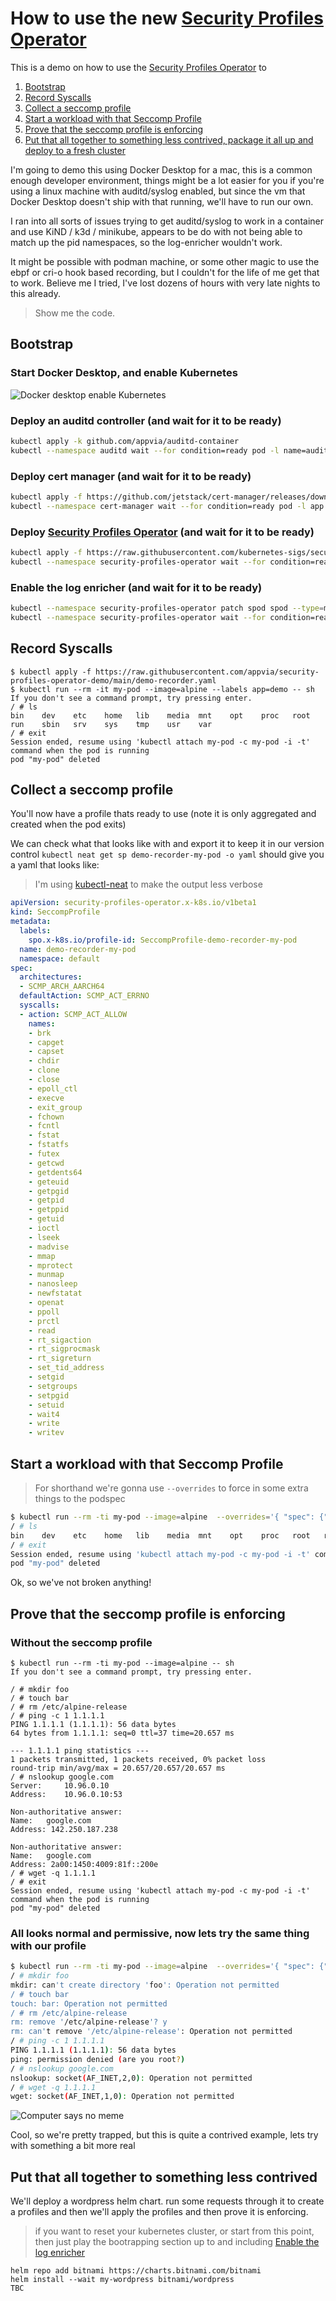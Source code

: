 # How to use the new [Security Profiles Operator](https://github.com/kubernetes-sigs/security-profiles-operator)

This is a demo on how to use the [Security Profiles Operator](https://github.com/kubernetes-sigs/security-profiles-operator) to

  1. [Bootstrap](#bootstrap)
  1. [Record Syscalls](#record-syscalls)
  1. [Collect a seccomp profile](#collect-a-seccomp-profile)
  1. [Start a workload with that Seccomp Profile](#start-a-workload-with-that-seccomp-profile)
  1. [Prove that the seccomp profile is enforcing](#prove-that-the-seccomp-profile-is-enforcing)
  1. [Put that all together to something less contrived, package it all up and deploy to a fresh cluster](#put-that-all-together-to-something-less-contrived)

I'm going to demo this using Docker Desktop for a mac, this is a common enough developer environment, things might be a lot easier for you if you're using a linux machine with auditd/syslog enabled, but since the vm that Docker Desktop doesn't ship with that running, we'll have to run our own.

I ran into all sorts of issues trying to get auditd/syslog to work in a container and use KiND / k3d / minikube, appears to be do with not being able to match up the pid namespaces, so the log-enricher wouldn't work.

It might be possible with podman machine, or some other magic to use the ebpf or cri-o hook based recording, but I couldn't for the life of me get that to work. Believe me I tried, I've lost dozens of hours with very late nights to this already.

> Show me the code.

## Bootstrap

### Start Docker Desktop, and enable Kubernetes

![Docker desktop enable Kubernetes](img/docker-desktop.png)

### Deploy an auditd controller (and wait for it to be ready)

```bash
kubectl apply -k github.com/appvia/auditd-container
kubectl --namespace auditd wait --for condition=ready pod -l name=auditd
```

### Deploy cert manager (and wait for it to be ready)

```bash
kubectl apply -f https://github.com/jetstack/cert-manager/releases/download/v1.6.1/cert-manager.yaml
kubectl --namespace cert-manager wait --for condition=ready pod -l app.kubernetes.io/instance=cert-manager
```

### Deploy [Security Profiles Operator](https://github.com/kubernetes-sigs/security-profiles-operator) (and wait for it to be ready)

```bash
kubectl apply -f https://raw.githubusercontent.com/kubernetes-sigs/security-profiles-operator/main/deploy/operator.yaml
kubectl --namespace security-profiles-operator wait --for condition=ready pod -l name=spod
```

### Enable the log enricher (and wait for it to be ready)

```bash
kubectl --namespace security-profiles-operator patch spod spod --type=merge -p '{"spec":{"enableLogEnricher":true}}'
kubectl --namespace security-profiles-operator wait --for condition=ready pod -l name=spod
```

## Record Syscalls

```shell
$ kubectl apply -f https://raw.githubusercontent.com/appvia/security-profiles-operator-demo/main/demo-recorder.yaml
$ kubectl run --rm -it my-pod --image=alpine --labels app=demo -- sh
If you don't see a command prompt, try pressing enter.
/ # ls
bin    dev    etc    home   lib    media  mnt    opt    proc   root   run    sbin   srv    sys    tmp    usr    var
/ # exit
Session ended, resume using 'kubectl attach my-pod -c my-pod -i -t' command when the pod is running
pod "my-pod" deleted
```

## Collect a seccomp profile

You'll now have a profile thats ready to use (note it is only aggregated and created when the pod exits)

We can check what that looks like with and export it to keep it in our version control
`kubectl neat get sp demo-recorder-my-pod -o yaml`  should give you a yaml that looks like:
> I'm using [kubectl-neat](https://github.com/itaysk/kubectl-neat) to make the output less verbose

```yaml
apiVersion: security-profiles-operator.x-k8s.io/v1beta1
kind: SeccompProfile
metadata:
  labels:
    spo.x-k8s.io/profile-id: SeccompProfile-demo-recorder-my-pod
  name: demo-recorder-my-pod
  namespace: default
spec:
  architectures:
  - SCMP_ARCH_AARCH64
  defaultAction: SCMP_ACT_ERRNO
  syscalls:
  - action: SCMP_ACT_ALLOW
    names:
    - brk
    - capget
    - capset
    - chdir
    - clone
    - close
    - epoll_ctl
    - execve
    - exit_group
    - fchown
    - fcntl
    - fstat
    - fstatfs
    - futex
    - getcwd
    - getdents64
    - geteuid
    - getpgid
    - getpid
    - getppid
    - getuid
    - ioctl
    - lseek
    - madvise
    - mmap
    - mprotect
    - munmap
    - nanosleep
    - newfstatat
    - openat
    - ppoll
    - prctl
    - read
    - rt_sigaction
    - rt_sigprocmask
    - rt_sigreturn
    - set_tid_address
    - setgid
    - setgroups
    - setpgid
    - setuid
    - wait4
    - write
    - writev
```

## Start a workload with that Seccomp Profile

> For shorthand we're gonna use `--overrides` to force in some extra things to the podspec

```bash
$ kubectl run --rm -ti my-pod --image=alpine  --overrides='{ "spec": {"securityContext": {"seccompProfile": {"type": "Localhost", "localhostProfile": "operator/default/demo-recorder-my-pod.json"}}}}' -- sh
/ # ls
bin    dev    etc    home   lib    media  mnt    opt    proc   root   run    sbin   srv    sys    tmp    usr    var
/ # exit
Session ended, resume using 'kubectl attach my-pod -c my-pod -i -t' command when the pod is running
pod "my-pod" deleted
```

Ok, so we've not broken anything!

## Prove that the seccomp profile is enforcing

### Without the seccomp profile

```
$ kubectl run --rm -ti my-pod --image=alpine -- sh
If you don't see a command prompt, try pressing enter.

/ # mkdir foo
/ # touch bar
/ # rm /etc/alpine-release
/ # ping -c 1 1.1.1.1
PING 1.1.1.1 (1.1.1.1): 56 data bytes
64 bytes from 1.1.1.1: seq=0 ttl=37 time=20.657 ms

--- 1.1.1.1 ping statistics ---
1 packets transmitted, 1 packets received, 0% packet loss
round-trip min/avg/max = 20.657/20.657/20.657 ms
/ # nslookup google.com
Server:		10.96.0.10
Address:	10.96.0.10:53

Non-authoritative answer:
Name:	google.com
Address: 142.250.187.238

Non-authoritative answer:
Name:	google.com
Address: 2a00:1450:4009:81f::200e
/ # wget -q 1.1.1.1
/ # exit
Session ended, resume using 'kubectl attach my-pod -c my-pod -i -t' command when the pod is running
pod "my-pod" deleted
```

### All looks normal and permissive, now lets try the same thing with our profile

```bash
$ kubectl run --rm -ti my-pod --image=alpine  --overrides='{ "spec": {"securityContext": {"seccompProfile": {"type": "Localhost", "localhostProfile": "operator/default/demo-recorder-my-pod.json"}}}}' -- sh
/ # mkdir foo
mkdir: can't create directory 'foo': Operation not permitted
/ # touch bar
touch: bar: Operation not permitted
/ # rm /etc/alpine-release
rm: remove '/etc/alpine-release'? y
rm: can't remove '/etc/alpine-release': Operation not permitted
/ # ping -c 1 1.1.1.1
PING 1.1.1.1 (1.1.1.1): 56 data bytes
ping: permission denied (are you root?)
/ # nslookup google.com
nslookup: socket(AF_INET,2,0): Operation not permitted
/ # wget -q 1.1.1.1
wget: socket(AF_INET,1,0): Operation not permitted
```

![Computer says no meme](https://memegenerator.net/img/instances/71645180.jpg)

Cool, so we're pretty trapped, but this is quite a contrived example, lets try with something a bit more real

## Put that all together to something less contrived

We'll deploy a wordpress helm chart. run some requests through it to create a profiles and then we'll apply the profiles and then prove it is enforcing.


> if you want to reset your kubernetes cluster, or start from this point, then just play the bootrapping section up to and including [Enable the log enricher](#enable-the-log-enricher-and-wait-for-it-to-be-ready)
 
```
helm repo add bitnami https://charts.bitnami.com/bitnami
helm install --wait my-wordpress bitnami/wordpress
TBC
```